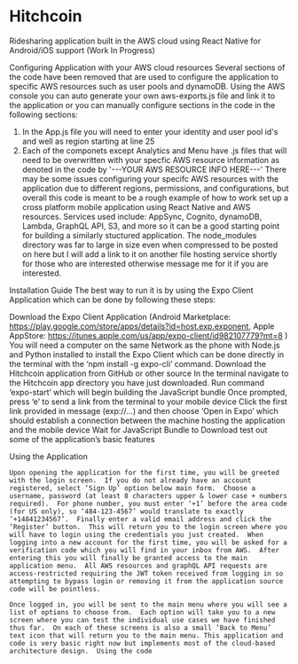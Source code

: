 # Hitchcoin
Ridesharing application built in the AWS cloud using React Native for Android/iOS support (Work In Progress)

Configuring Application with your AWS cloud resources
Several sections of the code have been removed that are used to configure the application to specific AWS resources such as user pools and dynamoDB.  Using the AWS console you can auto generate your own aws-exports.js file and link it to the application or you can manually configure sections in the code in the following sections:
  1) In the App.js file you will need to enter your identity and user pool id's and well as region starting at line 25
  2) Each of the componets except Analytics and Menu have .js files that will need to be overwritten with your specfic AWS    resource information as denoted in the code by '---YOUR AWS RESOURCE INFO HERE---'
There may be some issues configuring your specifc AWS resources with the application due to different regions, permissions, and configurations, but overall this code is meant to be a rough example of how to work set up a cross platform mobile application using React Native and AWS resources. Services used include: AppSync, Cognito, dynamoDB, Lambda, GraphQL API, S3, and more so it can be a good starting point for building a similarly stuctured application. The node_modules directory was far to large in size even when compressed to be posted on here but I will add a link to it on another file hosting service shortly for those who are interested otherwise message me for it if you are interested.
  
Installation Guide
The best way to run it is by using the Expo Client Application which can be done by following these steps:

Download the Expo Client Application (Android Marketplace: https://play.google.com/store/apps/details?id=host.exp.exponent,   Apple AppStore: https://itunes.apple.com/us/app/expo-client/id982107779?mt=8 )
You will need a computer on the same Network as the phone with Node.js and Python installed to install the Expo Client which can be done directly in the terminal with the ‘npm install -g expo-cli’ command.
Download the Hitchcoin application from GitHub or other source
In the terminal navigate to the Hitchcoin app directory you have just downloaded. 
Run command ‘expo-start’ which will begin building the JavaScript bundle
Once prompted, press ‘e’ to send a link from the terminal to your mobile device
Click the first link provided in message (exp://…) and then choose ‘Open in Expo’ which should establish a connection between the machine hosting the application and the mobile device 
Wait for JavaScript Bundle to Download test out some of the application’s basic features


Using the Application

    Upon opening the application for the first time, you will be greeted with the login screen.  If you do not already have an account registered, select ‘Sign Up’ option below main form.  Choose a username, password (at least 8 characters upper & lower case + numbers required).  For phone number, you must enter ‘+1’ before the area code (for US only), so ‘484-123-4567’ would translate to exactly ‘+14841234567’.  Finally enter a valid email address and click the ‘Register’ button.  This will return you to the login screen where you will have to login using the credentials you just created.  When logging into a new account for the first time, you will be asked for a verification code which you will find in your inbox from AWS.  After entering this you will finally be granted access to the main application menu.  All AWS resources and graphQL API requests are access-restricted requiring the JWT token received from logging in so attempting to bypass login or removing it from the application source code will be pointless. 

    Once logged in, you will be sent to the main menu where you will see a list of options to choose from.  Each option will take you to a new screen where you can test the individual use cases we have finished thus far.  On each of these screens is also a small ‘Back to Menu’ text icon that will return you to the main menu. This application and code is very basic right now but implements most of the cloud-based architecture design.  Using the code 
